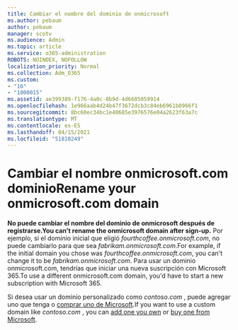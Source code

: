 ```yaml
---
title: Cambiar el nombre del dominio de onmicrosoft
ms.author: pebaum
author: pebaum
manager: scotv
ms.audience: Admin
ms.topic: article
ms.service: o365-administration
ROBOTS: NOINDEX, NOFOLLOW
localization_priority: Normal
ms.collection: Adm_O365
ms.custom:
- "16"
- "1000015"
ms.assetid: ae399389-f176-4a0c-8b9d-4d6605059914
ms.openlocfilehash: 1e966aab4d24b47f3672dcb3c84eb6961b8966f1
ms.sourcegitcommit: 8bc60ec34bc1e40685e3976576e04a2623f63a7c
ms.translationtype: MT
ms.contentlocale: es-ES
ms.lasthandoff: 04/15/2021
ms.locfileid: "51810249"
---
```

# <a name="rename-your-onmicrosoftcom-domain"></a><span data-ttu-id="01a2a-102">Cambiar el nombre onmicrosoft.com dominio</span><span class="sxs-lookup"><span data-stu-id="01a2a-102">Rename your onmicrosoft.com domain</span></span>

 <span data-ttu-id="01a2a-103">**No puede cambiar el nombre del dominio de onmicrosoft después de registrarse.**</span><span class="sxs-lookup"><span data-stu-id="01a2a-103">**You can't rename the onmicrosoft domain after sign-up.**</span></span> <span data-ttu-id="01a2a-104">Por ejemplo, si el dominio inicial que eligió  *fourthcoffee.onmicrosoft.com*, no puede cambiarlo para que sea  *fabrikam.onmicrosoft.com*.</span><span class="sxs-lookup"><span data-stu-id="01a2a-104">For example, if the initial domain you chose was  *fourthcoffee.onmicrosoft.com*, you can't change it to be  *fabrikam.onmicrosoft.com*.</span></span> <span data-ttu-id="01a2a-105">Para usar un dominio onmicrosoft.com, tendrías que iniciar una nueva suscripción con Microsoft 365.</span><span class="sxs-lookup"><span data-stu-id="01a2a-105">To use a different onmicrosoft.com domain, you'd have to start a new subscription with Microsoft 365.</span></span>
  
<span data-ttu-id="01a2a-106">Si desea usar un dominio personalizado como *contoso.com* [](https://docs.microsoft.com/microsoft-365/admin/setup/add-domain) , puede agregar uno que tenga o [comprar uno de Microsoft](https://docs.microsoft.com/microsoft-365/admin/get-help-with-domains/buy-a-domain-name).</span><span class="sxs-lookup"><span data-stu-id="01a2a-106">If you want to use a custom domain like  *contoso.com*  , you can [add one you own](https://docs.microsoft.com/microsoft-365/admin/setup/add-domain) or [buy one from Microsoft](https://docs.microsoft.com/microsoft-365/admin/get-help-with-domains/buy-a-domain-name).</span></span>
  